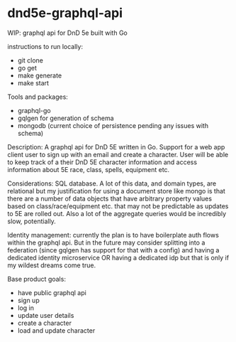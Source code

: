 # dnd5e-graphql-api
WIP: graphql api for DnD 5e built with Go

instructions to run locally: 
  - git clone
  - go get
  - make generate
  - make start

Tools and packages: 
  - graphql-go
  - gqlgen for generation of schema
  - mongodb (current choice of persistence pending any issues with schema)

Description:
  A graphql api for DnD 5E written in Go. 
  Support for a web app client user to sign up with an email and create a character. User will be able to keep track of a their DnD 5E character information and access information about 5E race, class, spells, equipment etc.

Considerations:
  SQL database. A lot of this data, and domain types, are relational but my justification for using a document store like mongo is that there are a number of data objects that have arbitrary property values based on class/race/equipment etc. that may not be predictable as updates to 5E are rolled out. Also a lot of the aggregate queries would be incredibly slow, potentially.

  Identity management: currently the plan is to have boilerplate auth flows within the graphql api. But in the future may consider splitting into a federation (since gqlgen has support for that with a config) and having a dedicated identity microservice OR having a dedicated idp but that is only if my wildest dreams come true.

  Base product goals: 
  - have public graphql api
  - sign up
  - log in
  - update user details
  - create a character
  - load and update character



